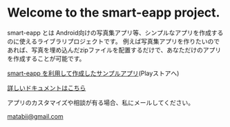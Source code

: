 # Welcome to the smart-eapp project.

smart-eapp とは Android向けの写真集アプリ等、シンプルなアプリを作成するのに使えるライブラリプロジェクトです。
例えば写真集アプリを作りたいのであれば、写真を埋め込んだzipファイルを配置するだけで、あなただけのアプリを作成することが可能です。

[smart-eapp を利用して作成したサンプルアプリ](https://play.google.com/store/apps/details?id=net.smart_eapp.android.sample)(Playストアへ)

[詳しいドキュメントはこちら](http://docs.smart-eapp.net/)


アプリのカスタマイズや相談が有る場合、私にメールしてください。

matabii@gmail.com